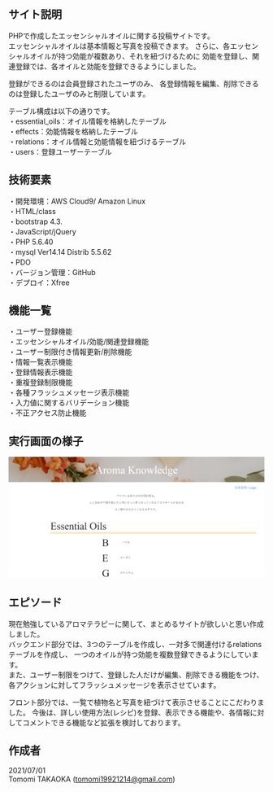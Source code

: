 ## サイト説明
PHPで作成したエッセンシャルオイルに関する投稿サイトです。  
エッセンシャルオイルは基本情報と写真を投稿できます。
さらに、各エッセンシャルオイルが持つ効能が複数あり、それを紐づけるために
効能を登録し、関連登録では、各オイルと効能を登録できるようにしました。  

登録ができるのは会員登録されたユーザのみ、
各登録情報を編集、削除できるのは登録したユーザのみと制限しています。

テーブル構成は以下の通りです。  
・essential_oils：オイル情報を格納したテーブル  
・effects：効能情報を格納したテーブル  
・relations：オイル情報と効能情報を紐づけるテーブル  
・users：登録ユーザーテーブル  

## 技術要素
・開発環境：AWS Cloud9/ Amazon Linux  
・HTML/class  
・bootstrap 4.3.  
・JavaScript/jQuery  
・PHP 5.6.40  
・mysql Ver14.14 Distrib 5.5.62  
・PDO  
・バージョン管理：GitHub  
・デプロイ：Xfree  

## 機能一覧
・ユーザー登録機能  
・エッセンシャルオイル/効能/関連登録機能  
・ユーザー制限付き情報更新/削除機能  
・情報一覧表示機能  
・登録情報表示機能  
・重複登録制限機能  
・各種フラッシュメッセージ表示機能  
・入力値に関するバリデーション機能  
・不正アクセス防止機能  

## 実行画面の様子
![トップ画面：相対パス](images/top_image.PNG)


## エピソード
現在勉強しているアロマテラピーに関して、まとめるサイトが欲しいと思い作成しました。  
バックエンド部分では、3つのテーブルを作成し、一対多で関連付けるrelationsテーブルを作成し、
一つのオイルが持つ効能を複数登録できるようにしています。  
また、ユーザー制限をつけて、登録した人だけが編集、削除できる機能をつけ、
各アクションに対してフラッシュメッセージを表示させています。

フロント部分では、一覧で植物名と写真を紐づけて表示させることにこだわりました。
今後は、詳しい使用方法(レシピ)を登録、表示できる機能や、各情報に対してコメントできる機能など拡張を検討しております。

## 作成者
2021/07/01  
Tomomi TAKAOKA (tomomi19921214@gmail.com)  
